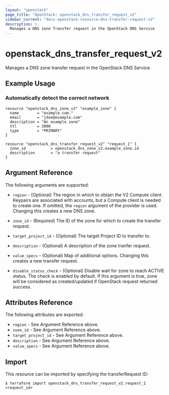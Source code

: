 ```yaml
---
layout: "openstack"
page_title: "OpenStack: openstack_dns_transfer_request_v2"
sidebar_current: "docs-openstack-resource-dns-transfer-request-v2"
description: |-
  Manages a DNS zone Transfer request in the OpenStack DNS Service
---
```


# openstack\_dns\_transfer\_request\_v2

Manages a DNS zone transfer request in the OpenStack DNS Service.

## Example Usage

### Automatically detect the correct network

```hcl
resource "openstack_dns_zone_v2" "example_zone" {
  name        = "example.com."
  email       = "jdoe@example.com"
  description = "An example zone"
  ttl         = 3000
  type        = "PRIMARY"
}

resource "openstack_dns_transfer_request_v2" "request_1" {
  zone_id           = openstack_dns_zone_v2.example_zone.id
  description       = "a transfer request"
}
```

## Argument Reference

The following arguments are supported:

* `region` - (Optional) The region in which to obtain the V2 Compute client.
    Keypairs are associated with accounts, but a Compute client is needed to
    create one. If omitted, the `region` argument of the provider is used.
    Changing this creates a new DNS zone.

* `zone_id` - (Required) The ID of the zone for which to create the transfer
  request.

* `target_project_id` - (Optional) The target Project ID to transfer to.

* `description` - (Optional) A description of the zone tranfer request.

* `value_specs` - (Optional) Map of additional options. Changing this creates a
  new transfer request.

* `disable_status_check` - (Optional) Disable wait for zone to reach ACTIVE
  status. The check is enabled by default. If this argument is true, zone
  will be considered as created/updated if OpenStack request returned success.

## Attributes Reference

The following attributes are exported:

* `region` - See Argument Reference above.
* `zone_id` - See Argument Reference above.
* `target_project_id` - See Argument Reference above.
* `description` - See Argument Reference above.
* `value_specs` - See Argument Reference above.

## Import

This resource can be imported by specifying the transferRequest ID:

```
$ terraform import openstack_dns_transfer_request_v2.request_1 <request_id>
```
